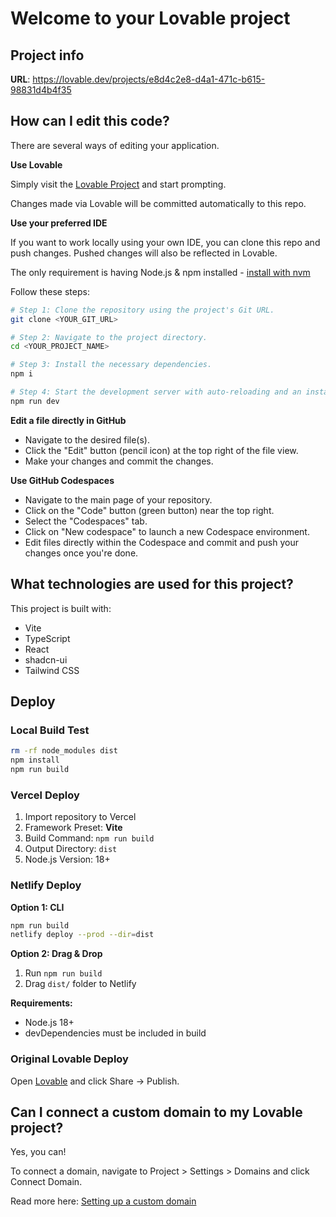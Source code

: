 # Welcome to your Lovable project

## Project info

**URL**: https://lovable.dev/projects/e8d4c2e8-d4a1-471c-b615-98831d4b4f35

## How can I edit this code?

There are several ways of editing your application.

**Use Lovable**

Simply visit the [Lovable Project](https://lovable.dev/projects/e8d4c2e8-d4a1-471c-b615-98831d4b4f35) and start prompting.

Changes made via Lovable will be committed automatically to this repo.

**Use your preferred IDE**

If you want to work locally using your own IDE, you can clone this repo and push changes. Pushed changes will also be reflected in Lovable.

The only requirement is having Node.js & npm installed - [install with nvm](https://github.com/nvm-sh/nvm#installing-and-updating)

Follow these steps:

```sh
# Step 1: Clone the repository using the project's Git URL.
git clone <YOUR_GIT_URL>

# Step 2: Navigate to the project directory.
cd <YOUR_PROJECT_NAME>

# Step 3: Install the necessary dependencies.
npm i

# Step 4: Start the development server with auto-reloading and an instant preview.
npm run dev
```

**Edit a file directly in GitHub**

- Navigate to the desired file(s).
- Click the "Edit" button (pencil icon) at the top right of the file view.
- Make your changes and commit the changes.

**Use GitHub Codespaces**

- Navigate to the main page of your repository.
- Click on the "Code" button (green button) near the top right.
- Select the "Codespaces" tab.
- Click on "New codespace" to launch a new Codespace environment.
- Edit files directly within the Codespace and commit and push your changes once you're done.

## What technologies are used for this project?

This project is built with:

- Vite
- TypeScript
- React
- shadcn-ui
- Tailwind CSS

## Deploy

### Local Build Test
```sh
rm -rf node_modules dist
npm install
npm run build
```

### Vercel Deploy
1. Import repository to Vercel
2. Framework Preset: **Vite**
3. Build Command: `npm run build`
4. Output Directory: `dist`
5. Node.js Version: 18+

### Netlify Deploy
**Option 1: CLI**
```sh
npm run build
netlify deploy --prod --dir=dist
```

**Option 2: Drag & Drop**
1. Run `npm run build`
2. Drag `dist/` folder to Netlify

**Requirements:**
- Node.js 18+
- devDependencies must be included in build

### Original Lovable Deploy
Open [Lovable](https://lovable.dev/projects/e8d4c2e8-d4a1-471c-b615-98831d4b4f35) and click Share → Publish.

## Can I connect a custom domain to my Lovable project?

Yes, you can!

To connect a domain, navigate to Project > Settings > Domains and click Connect Domain.

Read more here: [Setting up a custom domain](https://docs.lovable.dev/tips-tricks/custom-domain#step-by-step-guide)
